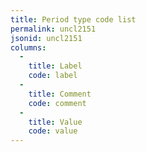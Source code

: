 ```yaml
---
title: Period type code list
permalink: uncl2151
jsonid: uncl2151
columns:
  - 
    title: Label
    code: label
  - 
    title: Comment
    code: comment
  - 
    title: Value
    code: value
---
```

